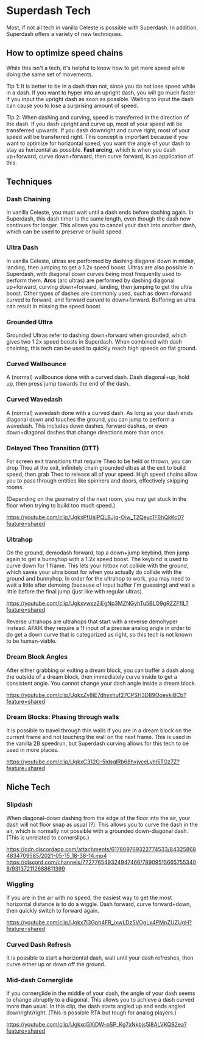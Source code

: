 # Superdash Tech

Most, if not all tech in vanilla Celeste is possible with Superdash. In addition, Superdash offers a variety of new techniques.

## How to optimize speed chains
While this isn't a tech, it's helpful to know how to get more speed while doing the same set of movements.

Tip 1: It is better to be in a dash than not, since you do not lose speed while in a dash. If you want to hyper into an upright dash, you will go much faster if you input the upright dash as soon as possible. Waiting to input the dash can cause you to lose a surprising amount of speed.

Tip 2: When dashing and curving, speed is transferred in the direction of the dash. If you dash upright and curve up, most of your speed will be transferred upwards. If you dash downright and curve right, most of your speed will be transferred right. This concept is important because if you want to optimize for horizontal speed, you want the angle of your dash to stay as horizontal as possible. **Fast arcing**, which is when you dash up+forward, curve down+forward, then curve forward, is an application of this.

## Techniques

### Dash Chaining
In vanilla Celeste, you must wait until a dash ends before dashing again. In Superdash, this dash timer is the same length, even though the dash now continues for longer. This allows you to cancel your dash into another dash, which can be used to preserve or build speed.

### Ultra Dash
In vanilla Celeste, ultras are performed by dashing diagonal down in midair, landing, then jumping to get a 1.2x speed boost. Ultras are also possible in Superdash, with diagonal down curves being most frequently used to perform them. **Arcs** (arc ultras) are performed by dashing diagonal up+forward, curving down+forward, landing, then jumping to get the ultra boost. Other types of dashes are commonly used, such as down+forward curved to forward, and forward curved to down+forward. Buffering an ultra can result in missing the speed boost.

### Grounded Ultra
Grounded Ultras refer to dashing down+forward when grounded, which gives two 1.2x speed boosts in Superdash. When combined with dash chaining, this tech can be used to quickly reach high speeds on flat ground.

### Curved Wallbounce
A (normal) wallbounce done with a curved dash. Dash diagonal+up, hold up, then press jump towards the end of the dash. 

### Curved Wavedash
A (normal) wavedash done with a curved dash. As long as your dash ends diagonal down and touches the ground, you can jump to perform a wavedash. This includes down dashes, forward dashes, or even down+diagonal dashes that change directions more than once.

### Delayed Theo Transition (DTT)
For screen exit transitions that require Theo to be held or thrown, you can drop Theo at the exit, infinitely chain grounded ultras at the exit to build speed, then grab Theo to release all of your speed. High speed chains allow you to pass through entities like spinners and doors, effectively skipping rooms.

(Depending on the geometry of the next room, you may get stuck in the floor when trying to build too much speed.)

https://youtube.com/clip/UgkxPfUsIPQLBJjq-Oiw_T2Qeyc1F6hQkKcD?feature=shared

### Ultrahop
On the ground, demodash forward, tap a down+jump keybind, then jump again to get a bunnyhop with a 1.2x speed boost. The keybind is used to curve down for 1 frame. This lets your hitbox not collide with the ground, which saves your ultra boost for when you actually do collide with the ground and bunnyhop. In order for the ultrahop to work, you may need to wait a little after demoing (because of input buffer I'm guessing) and wait a little before the final jump (just like with regular ultras).

https://youtube.com/clip/Ugkxvwsz2iEgNp3MZNGyhTu5BLO9gRZZFflL?feature=shared

Reverse ultrahops are ultrahops that start with a reverse demohyper instead. AFAIK they require a 1f input of a precise analog angle in order to do get a down curve that is categorized as right, so this tech is not known to be human-viable.

### Dream Block Angles
After either grabbing or exiting a dream block, you can buffer a dash along the outside of a dream block, then immediately curve inside to get a consistent angle. You cannot change your dash angle inside a dream block.

https://youtube.com/clip/UgkxZv8iE7dhyxhuf27CPSH3D89OoevkiBCb?feature=shared

### Dream Blocks: Phasing through walls
It is possible to travel through thin walls if you are in a dream block on the current frame and not touching the wall on the next frame. This is used in the vanilla 2B speedrun, but Superdash curving allows for this tech to be used in more places.

https://youtube.com/clip/UgkxC312G-5ldsglRb68hxjyceLyhl5TGz7Z?feature=shared

## Niche Tech

### Slipdash
When diagonal-down dashing from the edge of the floor into the air, your dash will not floor snap as usual (?). This allows you to curve the dash in the air, which is normally not possible with a grounded down-diagonal dash. (This is unrelated to cornerslips.)

https://cdn.discordapp.com/attachments/617809769322774533/843258684834709585/2021-05-15_18-38-14.mp4
https://discord.com/channels/772776549324947466/789095156657553408/931372112688611399

### Wiggling
If you are in the air with no speed, the easiest way to get the most horizontal distance is to do a wiggle. Dash forward, curve forward+down, then quickly switch to forward again.

https://youtube.com/clip/Ugkx7I3Gph4FR_ixwLDz5VOgLx4PMpZUZUgH?feature=shared

### Curved Dash Refresh
It is possible to start a horizontal dash, wait until your dash refreshes, then curve either up or down off the ground.

### Mid-dash Cornerglide
If you cornerglide in the middle of your dash, the angle of your dash seems to change abruptly to a diagonal. This allows you to achieve a dash curved more than usual. In this clip, the dash starts angled up and ends angled downright/right. (This is possible RTA but tough for analog players.)

https://youtube.com/clip/UgkxcGXjDW-pSP_Kg7xNkbjs5I8ALVKQ92ea?feature=shared
